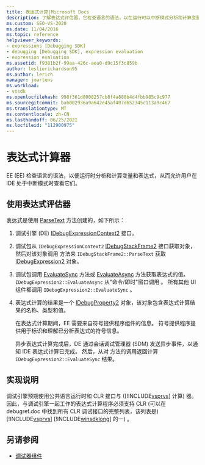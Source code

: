 ```yaml
---
title: 表达式计算|Microsoft Docs
description: 了解表达式评估器，它检查语言的语法，以在运行时以中断模式分析和计算变量和表达式。
ms.custom: SEO-VS-2020
ms.date: 11/04/2016
ms.topic: reference
helpviewer_keywords:
- expressions [Debugging SDK]
- debugging [Debugging SDK], expression evaluation
- expression evaluation
ms.assetid: f9381b2f-99aa-426c-aea0-d9c15f3c859b
author: leslierichardson95
ms.author: lerich
manager: jmartens
ms.workload:
- vssdk
ms.openlocfilehash: 998f361d8008257cb8f4a888b4d4fbb985c9c977
ms.sourcegitcommit: bab002936a9a642e45af407d652345c113a9c467
ms.translationtype: MT
ms.contentlocale: zh-CN
ms.lasthandoff: 06/25/2021
ms.locfileid: "112900975"
---
```

# <a name="expression-evaluator"></a>表达式计算器
EE (EE) 检查语言的语法，以便运行时分析和计算变量和表达式，从而允许用户在 IDE 处于中断模式时查看它们。

## <a name="use-expression-evaluators"></a>使用表达式评估器
 表达式是使用 [ParseText](../../extensibility/debugger/reference/idebugexpressioncontext2-parsetext.md) 方法创建的，如下所示：

1. 调试引擎 (DE) [IDebugExpressionContext2](../../extensibility/debugger/reference/idebugexpressioncontext2.md) 接口。

2. 调试包从 `IDebugExpressionContext2` [IDebugStackFrame2](../../extensibility/debugger/reference/idebugstackframe2.md) 接口获取对象，然后对该对象调用 方法来 `IDebugStackFrame2::ParseText` 获取 [IDebugExpression2](../../extensibility/debugger/reference/idebugexpression2.md) 对象。

3. 调试包调用 [EvaluateSync](../../extensibility/debugger/reference/idebugexpression2-evaluatesync.md) 方法或 [EvaluateAsync](../../extensibility/debugger/reference/idebugexpression2-evaluateasync.md) 方法获取表达式的值。 `IDebugExpression2::EvaluateAsync` 从"命令/即时"窗口调用 。 所有其他 UI 组件都调用 `IDebugExpression2::EvaluateSync` 。

4. 表达式计算的结果是一个 [IDebugProperty2](../../extensibility/debugger/reference/idebugproperty2.md) 对象，该对象包含表达式计算结果的名称、类型和值。

   在表达式计算期间，EE 需要来自符号提供程序组件的信息。 符号提供程序提供用于标识和理解已分析表达式的符号信息。

   异步表达式计算完成后，DE 通过会话调试管理器 (SDM) 发送异步事件，以通知 IDE 表达式计算已完成。 然后，从对 方法的调用返回计算 `IDebugExpression2::EvaluateSync` 结果。

## <a name="implementation-notes"></a>实现说明
 调试引擎预期使用公共语言运行时和 CLR 接口与 ([!INCLUDE[vsprvs](../../code-quality/includes/vsprvs_md.md)] 计算) 器。 因此，与调试引擎一起工作的表达式计算程序必须支持 CLR (可以在 debugref.doc 中找到所有 CLR 调试接口的完整列表，该列表是) [!INCLUDE[vsprvs](../../code-quality/includes/vsprvs_md.md)] [!INCLUDE[winsdklong](../../deployment/includes/winsdklong_md.md)] 的一) 。

## <a name="see-also"></a>另请参阅
- [调试器组件](../../extensibility/debugger/debugger-components.md)
